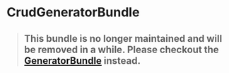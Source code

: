 CrudGeneratorBundle
=====================

> ## This bundle is no longer maintained and will be removed in a while. Please checkout the [GeneratorBundle](https://github.com/k3ssen/GeneratorBundle) instead.

